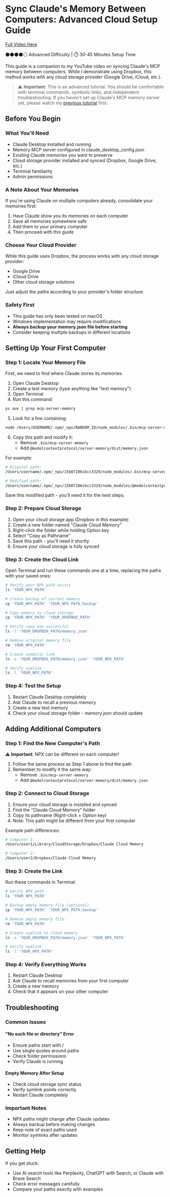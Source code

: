 # Sync Claude's Memory Between Computers: Advanced Cloud Setup Guide

[Full Video Here](https://youtu.be/YxPo_4tkl6A)

⚫⚫⚫⚫⚪ Advanced Difficulty | ⏱️ 30-45 Minutes Setup Time

This guide is a companion to my YouTube video on syncing Claude's MCP memory between computers. While I demonstrate using Dropbox, this method works with any cloud storage provider (Google Drive, iCloud, etc.).

> ⚠️ **Important**: This is an advanced tutorial. You should be comfortable with terminal commands, symbolic links, and independent troubleshooting. If you haven't set up Claude's MCP memory server yet, please watch my [previous tutorial](https://youtu.be/qeru0ZdudD4) first.

## Before You Begin

### What You'll Need
- Claude Desktop installed and running
- Memory MCP server configured in claude_desktop_config.json
- Existing Claude memories you want to preserve
- Cloud storage provider installed and synced (Dropbox, Google Drive, etc.)
- Terminal familiarity
- Admin permissions

### A Note About Your Memories
If you're using Claude on multiple computers already, consolidate your memories first:
1. Have Claude show you its memories on each computer
2. Save all memories somewhere safe
3. Add them to your primary computer
4. Then proceed with this guide

### Choose Your Cloud Provider
While this guide uses Dropbox, the process works with any cloud storage provider:
- Google Drive
- iCloud Drive
- Other cloud storage solutions

Just adjust the paths according to your provider's folder structure.

### Safety First
- This guide has only been tested on macOS
- Windows implementation may require modifications
- **Always backup your memory.json file before starting**
- Consider keeping multiple backups in different locations

## Setting Up Your First Computer

### Step 1: Locate Your Memory File
First, we need to find where Claude stores its memories.

1. Open Claude Desktop
2. Create a test memory (type anything like "test memory")
3. Open Terminal
4. Run this command:
```bash
ps aux | grep mcp-server-memory
```
5. Look for a line containing:
```bash
node /Users/USERNAME/.npm/_npx/RANDOM_ID/node_modules/.bin/mcp-server-memory
```
6. Copy this path and modify it:
   - Remove `.bin/mcp-server-memory`
   - Add `@modelcontextprotocol/server-memory/dist/memory.json`

For example:
```bash
# Original path:
/Users/username/.npm/_npx/15b07286cbcc3329/node_modules/.bin/mcp-server-memory

# Modified path:
/Users/username/.npm/_npx/15b07286cbcc3329/node_modules/@modelcontextprotocol/server-memory/dist/memory.json
```

Save this modified path - you'll need it for the next steps.

### Step 2: Prepare Cloud Storage
1. Open your cloud storage app (Dropbox in this example)
2. Create a new folder named "Claude Cloud Memory"
3. Right-click the folder while holding Option key
4. Select "Copy as Pathname"
5. Save this path - you'll need it shortly
6. Ensure your cloud storage is fully synced

### Step 3: Create the Cloud Link
Open Terminal and run these commands one at a time, replacing the paths with your saved ones:

```bash
# Verify your NPX path exists
ls 'YOUR_NPX_PATH'

# Create backup of current memory
cp 'YOUR_NPX_PATH' 'YOUR_NPX_PATH.backup'

# Copy memory to cloud storage
cp 'YOUR_NPX_PATH' 'YOUR_DROPBOX_PATH'

# Verify copy was successful
ls -l 'YOUR_DROPBOX_PATH/memory.json'

# Remove original memory file
rm 'YOUR_NPX_PATH'

# Create symbolic link
ln -s 'YOUR_DROPBOX_PATH/memory.json' 'YOUR_NPX_PATH'

# Verify symlink
ls -l 'YOUR_NPX_PATH'
```

### Step 4: Test the Setup
1. Restart Claude Desktop completely
2. Ask Claude to recall a previous memory
3. Create a new test memory
4. Check your cloud storage folder - memory.json should update

## Adding Additional Computers

### Step 1: Find the New Computer's Path
⚠️ **Important**: NPX can be different on each computer!

1. Follow the same process as Step 1 above to find the path
2. Remember to modify it the same way:
   - Remove `.bin/mcp-server-memory`
   - Add `@modelcontextprotocol/server-memory/dist/memory.json`

### Step 2: Connect to Cloud Storage
1. Ensure your cloud storage is installed and synced
2. Find the "Claude Cloud Memory" folder
3. Copy its pathname (Right-click + Option key)
4. Note: This path might be different from your first computer

Example path differences:
```bash
# Computer 1:
/Users/user1/Library/CloudStorage/Dropbox/Claude Cloud Memory

# Computer 2:
/Users/user2/Dropbox/Claude Cloud Memory
```

### Step 3: Create the Link
Run these commands in Terminal:

```bash
# Verify NPX path
ls 'YOUR_NPX_PATH'

# Backup empty memory file (optional)
cp 'YOUR_NPX_PATH' 'YOUR_NPX_PATH.backup'

# Remove empty memory file
rm 'YOUR_NPX_PATH'

# Create symlink to cloud memory
ln -s 'YOUR_DROPBOX_PATH/memory.json' 'YOUR_NPX_PATH'

# Verify symlink
ls -l 'YOUR_NPX_PATH'
```

### Step 4: Verify Everything Works
1. Restart Claude Desktop
2. Ask Claude to recall memories from your first computer
3. Create a new memory
4. Check that it appears on your other computer

## Troubleshooting

### Common Issues

#### "No such file or directory" Error
- Ensure paths start with /
- Use single quotes around paths
- Check folder permissions
- Verify Claude is running

#### Empty Memory After Setup
- Check cloud storage sync status
- Verify symlink points correctly
- Restart Claude completely

### Important Notes
- NPX paths might change after Claude updates
- Always backup before making changes
- Keep note of exact paths used
- Monitor symlinks after updates

## Getting Help
If you get stuck:
- Use AI search tools like Perplexity, ChatGPT with Search, or Claude with Brave Search
- Check error messages carefully
- Compare your paths exactly with examples

